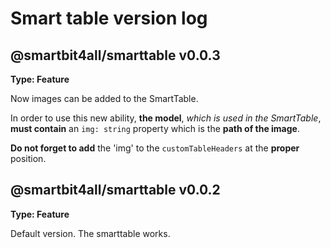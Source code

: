 # Smart table version log

## @smartbit4all/smarttable v0.0.3

**Type: Feature**

Now images can be added to the SmartTable.

In order to use this new ability, **the model**, _which is used in the SmartTable_, **must contain** an `img: string` property which is the **path of the image**.

**Do not forget to add** the 'img' to the `customTableHeaders` at the **proper** position.

## @smartbit4all/smarttable v0.0.2

**Type: Feature**

Default version. The smarttable works.
